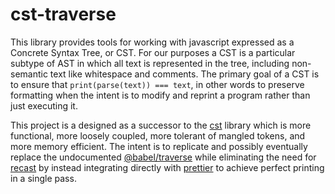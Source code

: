 # cst-traverse

This library provides tools for working with javascript expressed as a Concrete Syntax Tree, or CST. For our purposes a CST is a particular subtype of AST in which all text is represented in the tree, including non-semantic text like whitespace and comments. The primary goal of a CST is to ensure that `print(parse(text)) === text`, in other words to preserve formatting when the intent is to modify and reprint a program rather than just executing it.

This project is a designed as a successor to the [cst](https://github.com/cst/cst) library which is more functional, more loosely coupled, more tolerant of mangled tokens, and more memory efficient. The intent is to replicate and possibly eventually replace the undocumented [@babel/traverse](https://babeljs.io/docs/en/babel-traverse) while eliminating the need for [recast](https://github.com/benjamn/recast) by instead integrating directly with [prettier](https://github.com/prettier/prettier) to achieve perfect printing in a single pass.

